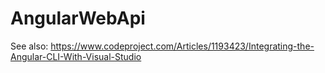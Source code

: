 # AngularWebApi
See also: https://www.codeproject.com/Articles/1193423/Integrating-the-Angular-CLI-With-Visual-Studio